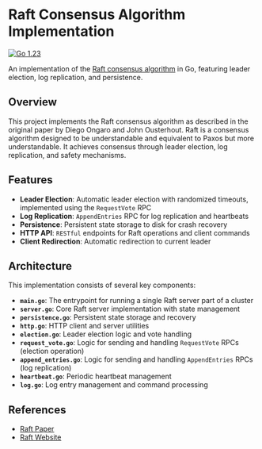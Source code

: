 # Raft Consensus Algorithm Implementation

[![Go 1.23](https://img.shields.io/badge/go-1.23-9cf.svg)](https://golang.org/dl/)

An implementation of the [Raft consensus algorithm](https://raft.github.io/raft.pdf) in Go, featuring leader election, log replication, and persistence.

## Overview

This project implements the Raft consensus algorithm as described in the original paper by Diego Ongaro and John Ousterhout. Raft is a consensus algorithm designed to be understandable and equivalent to Paxos but more understandable. It achieves consensus through leader election, log replication, and safety mechanisms.

## Features

- **Leader Election**: Automatic leader election with randomized timeouts, implemented using the `RequestVote` RPC
- **Log Replication**: `AppendEntries` RPC for log replication and heartbeats
- **Persistence**: Persistent state storage to disk for crash recovery
- **HTTP API**: `RESTful` endpoints for Raft operations and client commands
- **Client Redirection**: Automatic redirection to current leader

## Architecture

This implementation consists of several key components:

- **`main.go`**: The entrypoint for running a single Raft server part of a cluster
- **`server.go`**: Core Raft server implementation with state management
- **`persistence.go`**: Persistent state storage and recovery
- **`http.go`**: HTTP client and server utilities
- **`election.go`**: Leader election logic and vote handling
- **`request_vote.go`**: Logic for sending and handling `RequestVote` RPCs (election operation)
- **`append_entries.go`**: Logic for sending and handling `AppendEntries` RPCs (log replication)
- **`heartbeat.go`**: Periodic heartbeat management
- **`log.go`**: Log entry management and command processing

## References

- [Raft Paper](https://raft.github.io/raft.pdf)
- [Raft Website](https://raft.github.io/)
